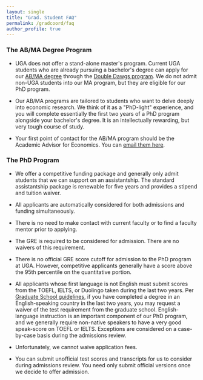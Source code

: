 ```yaml
---
layout: single
title: "Grad. Student FAQ"
permalink: /gradcoord/faq
author_profile: true
---
```


### The AB/MA Degree Program

* UGA does not offer a stand-alone master's program. Current UGA students who are already pursuing a bachelor's degree can apply for our [AB/MA degree](https://www.terry.uga.edu/economics/prospective-ab-ma.php) through the [Double Dawgs program](https://doubledawgs.uga.edu/). We do not admit non-UGA students into our MA program, but they are eligible for our PhD program.

* Our AB/MA programs are tailored to students who want to delve deeply into economic research. We think of it as a "PhD-light" experience, and you will complete essentially the first two years of a PhD program alongside your bachelor's degree. It is an intellectually rewarding, but very tough course of study.

* Your first point of contact for the AB/MA program should be the Academic Advisor for Economics. You can [email them here](mailto://econua@uga.edu).

### The PhD Program

* We offer a competitive funding package and generally only admit students that we can support on an assistantship. The standard assistantship package is renewable for five years and provides a stipend and tuition waiver.

* All applicants are automatically considered for both admissions and funding simultaneously.

* There is no need to make contact with current faculty or to find a faculty mentor prior to applying.

* The GRE is required to be considered for admission. There are no waivers of this requirement.

* There is no official GRE score cutoff for admission to the PhD program at UGA. However, competitive applicants generally have a score above the 95th percentile on the quantitative portion. 

* All applicants whose first language is not English must submit scores from the TOEFL, IELTS, or Duolingo taken during the last two years. Per [Graduate School guidelines](https://grad.uga.edu/index.php/prospective-students/international-application-information/international-supplement/english-language-proficiency-requirement/), if you have completed a degree in an English-speaking country in the last two years, you may request a waiver of the test requirement from the graduate school. English-language instruction is an important component of our PhD program, and we generally require non-native speakers to have a very good speak-score on TOEFL or IELTS. Exceptions are considered on a case-by-case basis during the admissions review.

* Unfortunately, we cannot waive application fees.

* You can submit unofficial test scores and transcripts for us to consider during admissions review. You need only submit official versions once we decide to offer admission.
